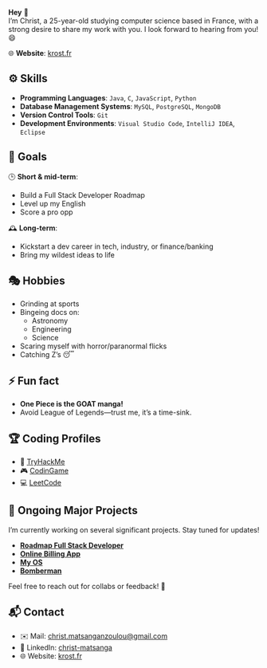 **Hey** 👋  
I’m Christ, a 25-year-old studying computer science based in France, with a strong desire to share my work with you. I look forward to hearing from you! 😄

🌐 **Website**: [krost.fr](https://krost.fr/)

## ⚙️ Skills

- **Programming Languages**: `Java`, `C`, `JavaScript`, `Python`
- **Database Management Systems**: `MySQL`, `PostgreSQL`, `MongoDB`
- **Version Control Tools**: `Git`
- **Development Environments**: `Visual Studio Code`, `IntelliJ IDEA`, `Eclipse`

## 🎯 Goals

🕒 **Short & mid-term**:  
  * Build a Full Stack Developer Roadmap  
  * Level up my English  
  * Score a pro opp  

🕰️ **Long-term**:  
  * Kickstart a dev career in tech, industry, or finance/banking  
  * Bring my wildest ideas to life  

## 🎭 Hobbies

- Grinding at sports  
- Bingeing docs on:  
  - Astronomy  
  - Engineering  
  - Science  
- Scaring myself with horror/paranormal flicks  
- Catching Z’s 😴  

## ⚡ Fun fact

- **One Piece is the GOAT manga!**  
- Avoid League of Legends—trust me, it’s a time-sink.  

## 🏆 Coding Profiles

- 🔐 [TryHackMe](https://tryhackme.com/r/p/christ.matsangan)  
- 🎮 [CodinGame](https://www.codingame.com/profile/5daf8e1c97f1a02c8711213a20768aa13142446)  
- 💻 [LeetCode](https://leetcode.com/u/Krost-t/)

## 🚀 Ongoing Major Projects

I’m currently working on several significant projects. Stay tuned for updates!  
- **[Roadmap Full Stack Developer](https://github.com/Krost-t/my-full-stack-roadmap)**  
- **[Online Billing App](https://github.com/Krost-t/Online-Billing)**  
- **[My OS](https://github.com/Krost-t/krost-os)**  
- **[Bomberman](https://github.com/Krost-t/bomberman)**  


Feel free to reach out for collabs or feedback! 🚀

## 📬 Contact

- ✉️ Mail: [christ.matsanganzoulou@gmail.com](mailto:christ.matsanganzoulou@gmail.com)  
- 🔗 LinkedIn: [christ-matsanga](https://www.linkedin.com/in/christ-matsanga-755a59303/)  
- 🌐 Website: [krost.fr](https://krost.fr/)
